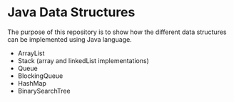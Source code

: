 # Java Data Structures

The purpose of this repository is to show how the different data structures can be implemented using Java language.

- ArrayList
- Stack (array and linkedList implementations)
- Queue
- BlockingQueue
- HashMap
- BinarySearchTree
